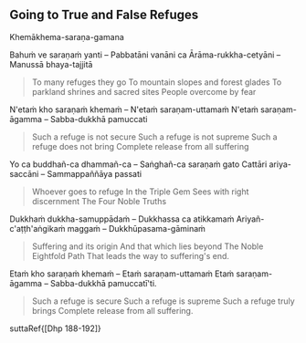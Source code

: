 ## Going to True and False Refuges<a id="true-false-refuges"></a>
Khemākhema-saraṇa-gamana

Bahuṁ ve saraṇaṁ yanti – Pabbatāni vanāni ca
Ārāma-rukkha-cetyāni – Manussā bhaya-tajjitā

<div class="english">

> To many refuges they go
> To mountain slopes and forest glades
> To parkland shrines and sacred sites
> People overcome by fear

</div>

N'etaṁ kho saraṇaṁ khemaṁ – N'etaṁ saraṇam-uttamaṁ
N'etaṁ saraṇam-āgamma – Sabba-dukkhā pamuccati

<div class="english">

> Such a refuge is not secure
> Such a refuge is not supreme
> Such a refuge does not bring
> Complete release from all suffering

</div>

Yo ca buddhañ-ca dhammañ-ca – Saṅghañ-ca saraṇaṁ gato
Cattāri ariya-saccāni – Sammappaññāya passati

<div class="english">

> Whoever goes to refuge
> In the Triple Gem
> Sees with right discernment
> The Four Noble Truths

</div>

Dukkhaṁ dukkha-samuppādaṁ – Dukkhassa ca atikkamaṁ
Ariyañ-c'aṭṭh'aṅgikaṁ maggaṁ – Dukkhūpasama-gāminaṁ

<div class="english">

> Suffering and its origin
> And that which lies beyond
> The Noble Eightfold Path
> That leads the way to suffering's end.

</div>

Etaṁ kho saraṇaṁ khemaṁ – Etaṁ saraṇam-uttamaṁ
Etaṁ saraṇam-āgamma – Sabba-dukkhā pamuccatī'ti.

<div class="english">

> Such a refuge is secure
> Such a refuge is supreme
> Such a refuge truly brings
> Complete release from all suffering.

</div>

suttaRef{[Dhp 188-192]}
